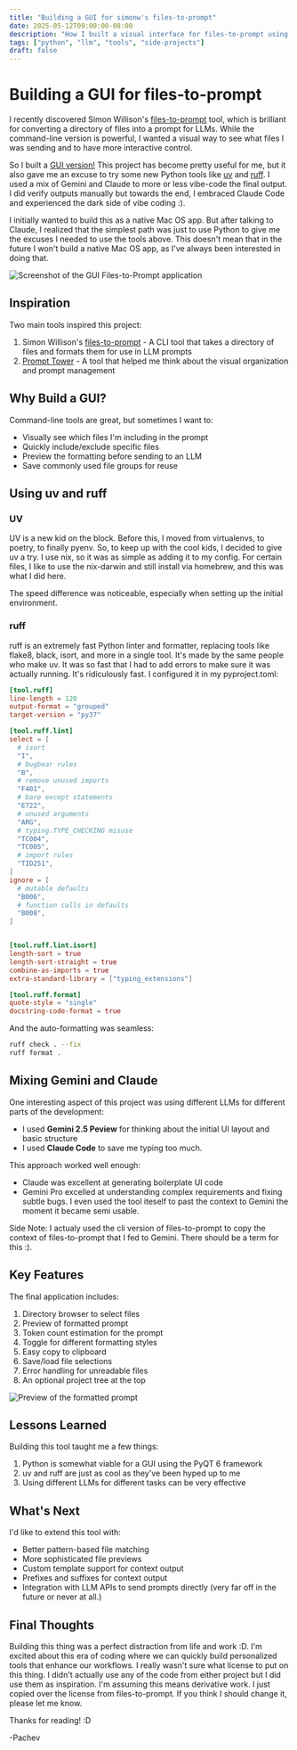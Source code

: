 ```yaml
---
title: "Building a GUI for simonw's files-to-prompt"
date: 2025-05-12T09:00:00-08:00
description: "How I built a visual interface for files-to-prompt using Python, uv, ruff, and two of the big LLMs"
tags: ["python", "llm", "tools", "side-projects"]
draft: false
---
```


# Building a GUI for files-to-prompt

I recently discovered Simon Willison's [files-to-prompt](https://github.com/simonw/files-to-prompt) tool, which is brilliant for converting a directory of files into a prompt for LLMs. While the command-line version is powerful, I wanted a visual way to see what files I was sending and to have more interactive control.

So I built a [GUI version!][context-builder] This project has become pretty useful for me, but it also gave me an excuse to try some new Python tools like [uv](https://github.com/astral-sh/uv) and [ruff](https://github.com/astral-sh/ruff). I used a mix of Gemini and Claude to more or less vibe-code the final output. I did verify outputs manually but towards the end, I embraced Claude Code and experienced the dark side of vibe coding :).

I initially wanted to build this as a native Mac OS app. But after talking to Claude, I realized that the simplest path was just to use Python to give me the excuses I needed to use the tools above. This doesn't mean that in the future I won't build a native Mac OS app, as I've always been interested in doing that.

![Screenshot of the GUI Files-to-Prompt application](/images/posts/building-gui-files-to-prompt/1.png)

## Inspiration

Two main tools inspired this project:

1. Simon Willison's [files-to-prompt](https://github.com/simonw/files-to-prompt) - A CLI tool that takes a directory of files and formats them for use in LLM prompts
2. [Prompt Tower](https://github.com/backnotprop/prompt-tower) - A tool that helped me think about the visual organization and prompt management

## Why Build a GUI?

Command-line tools are great, but sometimes I want to:

- Visually see which files I'm including in the prompt
- Quickly include/exclude specific files
- Preview the formatting before sending to an LLM
- Save commonly used file groups for reuse

## Using uv and ruff

### UV

UV is a new kid on the block. Before this, I moved from virtualenvs, to poetry, to finally pyenv. So, to keep up with the cool kids, I decided to give uv a try. 
I use nix, so it was as simple as adding it to my config. For certain files, I like to use the nix-darwin and still install via homebrew, and this was what I did
here. 

The speed difference was noticeable, especially when setting up the initial environment.

### ruff

ruff is an extremely fast Python linter and formatter, replacing tools like flake8, black, isort, and more in a single tool. It's made by the same people who 
make uv. It was so fast that I had to add errors to make sure it was actually running. It's ridiculously fast. I configured it in my pyproject.toml:

```toml
[tool.ruff]
line-length = 120
output-format = "grouped"
target-version = "py37"

[tool.ruff.lint]
select = [
  # isort
  "I",
  # bugbear rules
  "B",
  # remove unused imports
  "F401",
  # bare except statements
  "E722",
  # unused arguments
  "ARG",
  # typing.TYPE_CHECKING misuse
  "TC004",
  "TC005",
  # import rules
  "TID251",
]
ignore = [
  # mutable defaults
  "B006",
  # function calls in defaults
  "B008",
]


[tool.ruff.lint.isort]
length-sort = true
length-sort-straight = true
combine-as-imports = true
extra-standard-library = ["typing_extensions"]

[tool.ruff.format]
quote-style = "single"
docstring-code-format = true
```

And the auto-formatting was seamless:

```bash
ruff check . --fix
ruff format .
```

## Mixing Gemini and Claude

One interesting aspect of this project was using different LLMs for different parts of the development:

- I used **Gemini 2.5 Peview** for thinking about the initial UI layout and basic structure
- I used **Claude Code** to save me typing too much. 

This approach worked well enough:

- Claude was excellent at generating boilerplate UI code
- Gemini Pro excelled at understanding complex requirements and fixing subtle bugs. I even used the tool iteself to past the context to Gemini the moment it became semi usable. 

Side Note: I actualy used the cli version of files-to-prompt to copy the context of files-to-prompt that I fed to Gemini. There should be a term for this :). 


## Key Features

The final application includes:

1. Directory browser to select files
2. Preview of formatted prompt
3. Token count estimation for the prompt
3. Toggle for different formatting styles
4. Easy copy to clipboard
5. Save/load file selections
6. Error handling for unreadable files
7. An optional project tree at the top

![Preview of the formatted prompt](/images/posts/building-gui-files-to-prompt/4.png)

## Lessons Learned

Building this tool taught me a few things:

1. Python is somewhat viable for a GUI using the PyQT 6 framework
2. uv and ruff are just as cool as they've been hyped up to me
3. Using different LLMs for different tasks can be very effective

## What's Next

I'd like to extend this tool with:

- Better pattern-based file matching
- More sophisticated file previews
- Custom template support for context output
- Prefixes and suffixes for context output
- Integration with LLM APIs to send prompts directly (very far off in the future or never at all.)

## Final Thoughts

Building this thing was a perfect distraction from life and work :D. I'm excited about this era of coding where we can quickly build personalized tools that enhance our workflows.
I really wasn't sure what license to put on this thing. I didn't actually use any of the code from either project but I did use them as inspiration. I'm assuming this means
derivative work. I just copied over the license from files-to-prompt. If you think I should change it, please let me know.


Thanks for reading! :D

-Pachev

[files-to-prompt]: https://github.com/simonw/files-to-prompt
[prompt-tower]: https://github.com/PromptTower/prompt-tower
[context-builder]: https://github.com/pachev/context-builder
